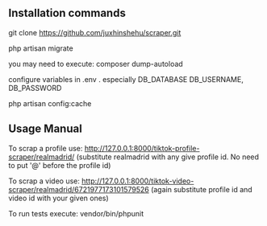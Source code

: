 ## Installation commands

git clone https://github.com/juxhinshehu/scraper.git

php artisan migrate

you may need to execute: composer dump-autoload

configure variables in .env . especially DB_DATABASE
DB_USERNAME, DB_PASSWORD

php artisan config:cache


## Usage Manual

To scrap a profile use: http://127.0.0.1:8000/tiktok-profile-scraper/realmadrid/
(substitute realmadrid with any give profile id. No need to put '@' before the profile id)

To scrap a video use: http://127.0.0.1:8000/tiktok-video-scraper/realmadrid/6721977173101579526
(again substitute profile id and video id with your given ones)

To run tests execute: vendor/bin/phpunit


